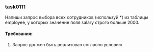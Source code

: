 
### task0111

Напиши запрос выбора всех сотрудников (используй *) из таблицы employee, у которых значение поля salary строго больше 2000.


#### Требования:
1.	Запрос должен быть реализован согласно условию.

